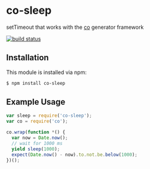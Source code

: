 # co-sleep

setTimeout that works with the [co](https://github.com/visionmedia/co)
generator framework

[![build status](https://secure.travis-ci.org/eugeneware/co-sleep.png)](http://travis-ci.org/eugeneware/co-sleep)

## Installation

This module is installed via npm:

``` bash
$ npm install co-sleep
```

## Example Usage

``` js
var sleep = require('co-sleep');
var co = require('co');

co.wrap(function *() {
  var now = Date.now();
  // wait for 1000 ms
  yield sleep(1000);
  expect(Date.now() - now).to.not.be.below(1000);
})();
```
